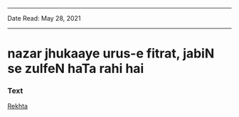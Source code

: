 
---

Date Read: May 28, 2021

---


# nazar jhukaaye urus-e fitrat, jabiN se zulfeN haTa rahi hai


### Text

[Rekhta](https://urdushahkar.org/albeli-subah-josh/)

